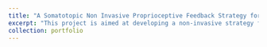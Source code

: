 ```yaml
---
title: "A Somatotopic Non Invasive Proprioceptive Feedback Strategy for Robotic Hand Prosthesis Users"
excerpt: "This project is aimed at developing a non-invasive strategy for the somatotopic and real-time restoration of proprioceptive perception for upper limb prosthesis users. The results of this project will be used in designing more effective hand prostheses. <br/><img src='/images/phd_figure.png'>"
collection: portfolio
---
```


<!-- This is an item in your portfolio. It can be have images or nice text. If you name the file .md, it will be parsed as markdown. If you name the file .html, it will be parsed as HTML.  -->
